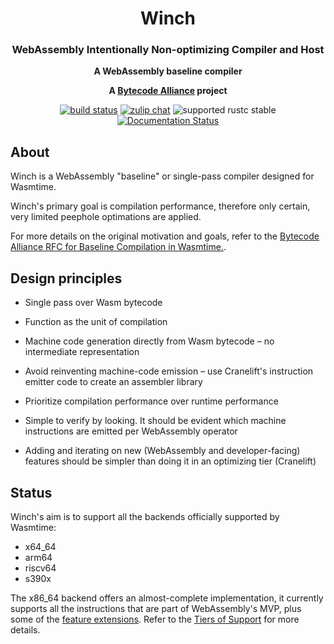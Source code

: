 <div align="center">
  <h1>Winch</h1>

  <h3>WebAssembly Intentionally Non-optimizing Compiler and Host</h3>

  <p>
    <strong>A WebAssembly baseline compiler</strong>
  </p>

  <strong>A <a href="https://bytecodealliance.org/">Bytecode Alliance</a> project</strong>

  <p>
    <a href="https://github.com/bytecodealliance/wasmtime/actions?query=workflow%3ACI"><img src="https://github.com/bytecodealliance/wasmtime/workflows/CI/badge.svg" alt="build status" /></a>
    <a href="https://bytecodealliance.zulipchat.com/#narrow/stream/417703-winch"><img src="https://img.shields.io/badge/zulip-join_chat-brightgreen.svg" alt="zulip chat" /></a>
    <img src="https://img.shields.io/badge/rustc-stable+-green.svg" alt="supported rustc stable" />
    <a href="https://docs.rs/winch-codegen"><img src="https://docs.rs/winch-codegen/badge.svg" alt="Documentation Status" /></a>
  </p>
</div>

## About

Winch is a WebAssembly "baseline" or single-pass compiler designed for Wasmtime.

Winch's primary goal is compilation performance, therefore only certain, very
limited peephole optimations are applied.

For more details on the original motivation and goals, refer to the [Bytecode
Alliance RFC for Baseline Compilation in Wasmtime.][rfc].

[rfc]: https://github.com/bytecodealliance/rfcs/blob/main/accepted/wasmtime-baseline-compilation.md

## Design principles

* Single pass over Wasm bytecode

* Function as the unit of compilation

* Machine code generation directly from Wasm bytecode – no intermediate
  representation

* Avoid reinventing machine-code emission – use Cranelift's instruction emitter
  code to create an assembler library

* Prioritize compilation performance over runtime performance

* Simple to verify by looking. It should be evident which machine instructions
  are emitted per WebAssembly operator

* Adding and iterating on new (WebAssembly and developer-facing) features should
  be simpler than doing it in an optimizing tier (Cranelift)


## Status

Winch's aim is to support all the backends officially supported by Wasmtime:

* x64\_64
* arm64
* riscv64
* s390x

The x86\_64 backend offers an almost-complete implementation, it currently
supports all the instructions that are part of WebAssembly's MVP, plus some of
the [feature extensions](feature-extensions). Refer to the [Tiers of
Support](tiers-of-support) for more details.


[feature-extensions]: https://webassembly.org/features/
[tiers-of-support]: https://docs.wasmtime.dev/stability-tiers.html
